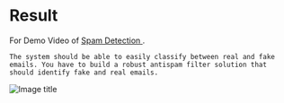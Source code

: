 # Result

For Demo Video of [Spam Detection ](https://www.linkedin.com/posts/bhavya-shah-76ab701a3_ineuron-sales-bigmartstoresales-activity-6962462371583782912-p75D?utm_source=share&utm_medium=member_desktop).

`The system should be able to easily classify between real and fake emails.
You have to build a robust antispam filter solution that should identify fake and real emails.`

![Image title](https://img.freepik.com/premium-vector/e-mail-protection-anti-malware-anti-spam-concept-flat-vector-illustration_106788-2601.jpg?w=2000)

